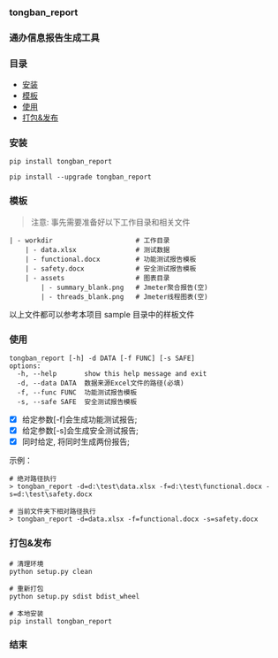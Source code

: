 ### tongban_report

### 通办信息报告生成工具

### 目录
- [安装](#安装)
- [模板](#模板)
- [使用](#使用)
- [打包&发布](#打包&发布)

### 安装
```commandline
pip install tongban_report

pip install --upgrade tongban_report
```

### 模板
> 注意: 事先需要准备好以下工作目录和相关文件
```commandline
| - workdir                     # 工作目录
    | - data.xlsx               # 测试数据
    | - functional.docx         # 功能测试报告模板
    | - safety.docx             # 安全测试报告模板
    | - assets                  # 图表目录
        | - summary_blank.png   # Jmeter聚合报告(空)
        | - threads_blank.png   # Jmeter线程图表(空)
```
以上文件都可以参考本项目 sample 目录中的样板文件

### 使用
```commandline
tongban_report [-h] -d DATA [-f FUNC] [-s SAFE]
options:
  -h, --help       show this help message and exit
  -d, --data DATA  数据来源Excel文件的路径(必填)
  -f, --func FUNC  功能测试报告模板
  -s, --safe SAFE  安全测试报告模板
```

- [x] 给定参数[-f]会生成功能测试报告;
- [x] 给定参数[-s]会生成安全测试报告;
- [x] 同时给定, 将同时生成两份报告;

示例：
```commandline
# 绝对路径执行
> tongban_report -d=d:\test\data.xlsx -f=d:\test\functional.docx -s=d:\test\safety.docx

# 当前文件夹下相对路径执行
> tongban_report -d=data.xlsx -f=functional.docx -s=safety.docx
```

### 打包&发布

```commandline
# 清理环境
python setup.py clean

# 重新打包
python setup.py sdist bdist_wheel

# 本地安装
pip install tongban_report
```

### 结束